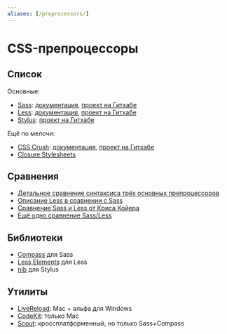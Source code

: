```yaml
---
aliases: [/preprocessors/]
---
```


# CSS-препроцессоры

## Список

Основные:

- [Sass](https://sass-lang.com): [документация](https://sass-lang.com/docs/yardoc/file.SASS_REFERENCE.html), [проект на Гитхабе](https://github.com/nex3/sass/)
- [Less](https://lesscss.org): [документация](https://lesscss.org/#docs), [проект на Гитхабе](https://github.com/cloudhead/less.js)
- [Stylus](https://learnboost.github.com/stylus/): [проект на Гитхабе](https://github.com/learnboost/stylus)

Ещё по мелочи:

- [CSS Crush](https://the-echoplex.net/csscrush/): [документация](https://github.com/peteboere/css-crush/wiki), [проект на Гитхабе](https://github.com/peteboere/css-crush)
- [Closure Stylesheets](https://code.google.com/p/closure-stylesheets/)

## Сравнения

- [Детальное сравнение синтаксиса трёх основных препроцессоров](https://net.tutsplus.com/tutorials/html-css-techniques/sass-vs-less-vs-stylus-a-preprocessor-shootout/)
- [Описание Less в сравнении с Sass](https://coding.smashingmagazine.com/2011/09/09/an-introduction-to-less-and-comparison-to-sass/)
- [Сравнение Sass и Less от Криса Койера](https://css-tricks.com/sass-vs-less/)
- [Ещё одно сравнение Sass/Less](https://gist.github.com/674726)

## Библиотеки

- [Compass](https://compass-style.org) для Sass
- [Less Elements](https://lesselements.com) для Less
- [nib](https://visionmedia.github.com/nib/) для Stylus

## Утилиты

- [LiveReload](https://livereload.com): Mac + альфа для Windows
- [CodeKit](https://incident57.com/codekit/): только Mac
- [Scout](https://mhs.github.com/scout-app/): кроссплатформенный, но только Sass+Compass
